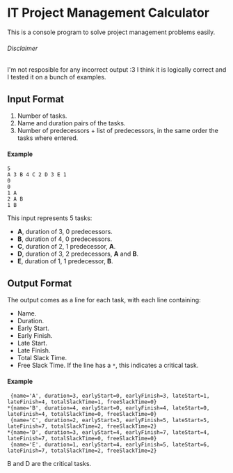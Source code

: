 # IT Project Management Calculator
This is a console program to solve project management problems easily.

###### Disclaimer
I'm not resposible for any incorrect output :3 I think it is logically correct and I tested it on a bunch of examples.

## Input Format
1. Number of tasks.
2. Name and duration pairs of the tasks.
3. Number of predecessors + list of predecessors, in the same order the tasks where entered.

#### Example
```
5
A 3 B 4 C 2 D 3 E 1
0
0
1 A
2 A B
1 B
```
This input represents 5 tasks:
- **A**, duration of 3, 0 predecessors.
- **B**, duration of 4, 0 predecessors.
- **C**, duration of 2, 1 predecessor, **A**.
- **D**, duration of 3, 2 predecessors, **A** and **B**.
- **E**, duration of 1, 1 predecessor, **B**.

## Output Format
The output comes as a line for each task, with each line containing:
- Name.
- Duration.
- Early Start.
- Early Finish.
- Late Start.
- Late Finish.
- Total Slack Time.
- Free Slack Time.
If the line has a `*`, this indicates a critical task.

#### Example
```
 {name='A', duration=3, earlyStart=0, earlyFinish=3, lateStart=1, lateFinish=4, totalSlackTime=1, freeSlackTime=0}
*{name='B', duration=4, earlyStart=0, earlyFinish=4, lateStart=0, lateFinish=4, totalSlackTime=0, freeSlackTime=0}
 {name='C', duration=2, earlyStart=3, earlyFinish=5, lateStart=5, lateFinish=7, totalSlackTime=2, freeSlackTime=2}
*{name='D', duration=3, earlyStart=4, earlyFinish=7, lateStart=4, lateFinish=7, totalSlackTime=0, freeSlackTime=0}
 {name='E', duration=1, earlyStart=4, earlyFinish=5, lateStart=6, lateFinish=7, totalSlackTime=2, freeSlackTime=2}
```
B and D are the critical tasks.
